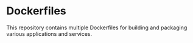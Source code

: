 # Dockerfiles

This repository contains multiple Dockerfiles for building and packaging various applications and services.  